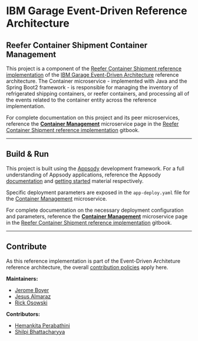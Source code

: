 # IBM Garage Event-Driven Reference Architecture

## Reefer Container Shipment Container Management

This project is a component of the [Reefer Container Shipment reference implementation](https://ibm-cloud-architecture.github.io/refarch-kc/) of the [IBM Garage Event-Driven Architecture](https://ibm-cloud-architecture.github.io/refarch-eda/) reference architecture. The Container microservice - implemented with Java and the Spring Boot2 framework - is responsible for managing the inventory of refrigerated shipping containers, or reefer containers, and processing all of the events related to the container entity across the reference implementation.

For complete documentation on this project and its peer microservices, reference the **[Container Management](https://ibm-cloud-architecture.github.io/refarch-kc/microservices/container-management/)** microservice page in the [Reefer Container Shipment reference implementation](https://ibm-cloud-architecture.github.io/refarch-kc/) gitbook.

---

## Build & Run

This project is built using the [Appsody](https://appsody.dev/) development framework. For a full understanding of Appsody applications, reference the Appsody [documentation](https://appsody.dev/docs) and [getting started](https://appsody.dev/docs/getting-started/) material respectively.

Specific deployment parameters are exposed in the `app-deploy.yaml` file for the [Container Management](https://github.com/ibm-cloud-architecture/refarch-kc-container-ms/blob/master/app-deploy.yaml) microservice.

For complete documentation on the necessary deployment configuration and parameters, reference the **[Container Management](https://ibm-cloud-architecture.github.io/refarch-kc/microservices/container-management/)** microservice page in the [Reefer Container Shipment reference implementation](https://ibm-cloud-architecture.github.io/refarch-kc/) gitbook.

---

## Contribute

As this reference implementation is part of the Event-Driven Architeture reference architecture, the overall [contribution policies](./CONTRIBUTING.md) apply here.

**Maintainers:**
* [Jerome Boyer](https://www.linkedin.com/in/jeromeboyer/)
* [Jesus Almaraz](https://www.linkedin.com/in/jesus-almaraz-hernandez/)
* [Rick Osowski](https://www.linkedin.com/in/rosowski/)

**Contributors:**
* [Hemankita Perabathini](https://www.linkedin.com/in/hemankita-perabathini/)
* [Shilpi Bhattacharyya](https://www.linkedin.com/in/shilpibhattacharyya/)
